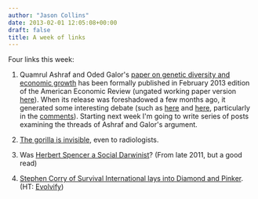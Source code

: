 ```yaml
---
author: "Jason Collins"
date: 2013-02-01 12:05:08+00:00
draft: false
title: A week of links
---
```


Four links this week:

  1. Quamrul Ashraf and Oded Galor's [paper on genetic diversity and economic growth](https://doi.org/10.1257/aer.103.1.1) has been formally published in February 2013 edition of the American Economic Review (ungated working paper version [here](http://ideas.repec.org/p/iza/izadps/dp6330.html)). When its release was foreshadowed a few months ago, it generated some interesting debate (such as [here](https://www.jasoncollins.blog/harvard-academics-on-genetic-diversity-and-economic-development/) and [here](https://www.jasoncollins.blog/genetic-diversity-and-economic-development-ashraf-and-galor-respond/), particularly in the [comments](https://www.jasoncollins.blog/harvard-academics-on-genetic-diversity-and-economic-development/#comments)). Starting next week I'm going to write series of posts examining the threads of Ashraf and Galor's argument.
	
  2. [The gorilla is invisible](http://www.huffingtonpost.com/wray-herbert/the-really-scary-invisibl_b_2574791.html), even to radiologists.
	
  3. Was [Herbert Spencer a Social Darwinist](http://bleedingheartlibertarians.com/2011/11/a-bleeding-heart-history-of-libertarian-thought-herbert-spencer/)? (From late 2011, but a good read)
	
  4. [Stephen Corry of Survival International lays into Diamond and Pinker](http://www.thedailybeast.com/articles/2013/01/30/savaging-primitives-why-jared-diamond-s-the-world-until-yesterday-is-completely-wrong.html). (HT: [Evolvify](https://twitter.com/evolvify))